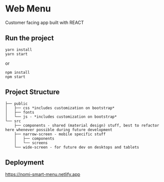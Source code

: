 # Web Menu
Customer facing app built with REACT

## Run the project
```
yarn install
yarn start
```
or
```
npm install
npm start
```

## Project Structure
```
├── public
│   ├── css *includes customization on bootstrap*
│   ├── fonts
│   └── js - *includes customization on bootstrap*
└── src
    ├── components - shared (material design) stuff, best to refactor here whenever possible during future development
    ├── narrow-screen - mobile specific stuff
    │   ├── components
    │   └── screens
    └── wide-screen - for future dev on desktops and tablets
```

## Deployment
https://nomi-smart-menu.netlify.app
